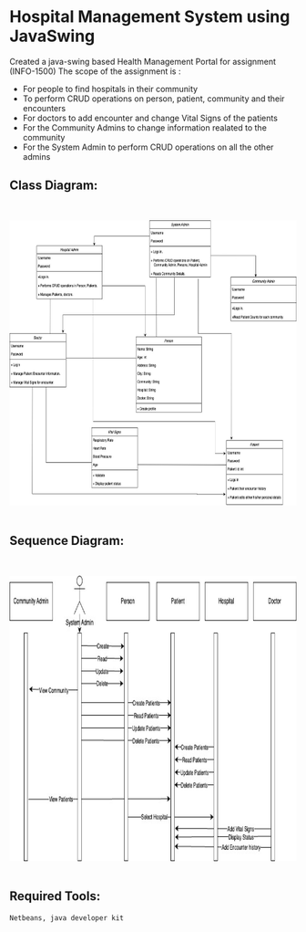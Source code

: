 # Hospital Management System using JavaSwing

Created a java-swing based Health Management Portal for assignment (INFO-1500)
The scope of the assignment is :
- For people to find hospitals in their community
- To perform CRUD operations on person, patient, community and their encounters
- For doctors to add encounter and change Vital Signs of the patients
- For the Community Admins to change information realated to the community
- For the System Admin to perform CRUD operations on all the other admins

## Class Diagram:
<br>

<img src="demo.jpeg" width="1000" height="500"/><br><br>

## Sequence Diagram:

<br>

<img src="demo2.jpeg" width="1000" height="500"/><br><br>


## Required Tools:
```
Netbeans, java developer kit
```




